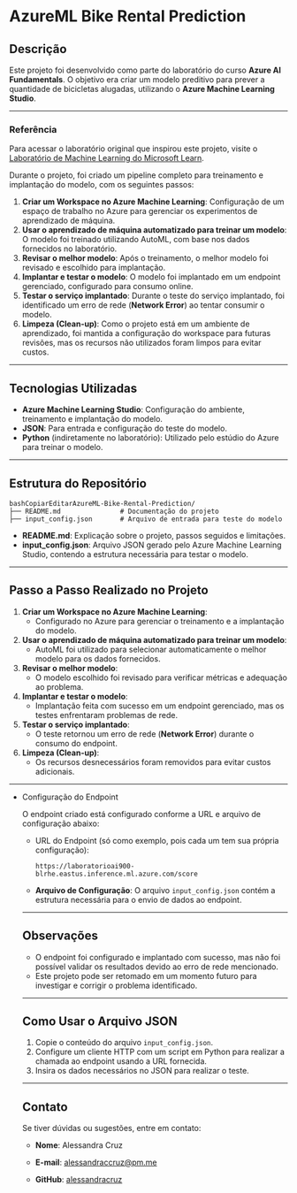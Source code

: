 # AzureML Bike Rental Prediction

## Descrição

Este projeto foi desenvolvido como parte do laboratório do curso **Azure AI Fundamentals**. O objetivo era criar um modelo preditivo para prever a quantidade de bicicletas alugadas, utilizando o **Azure Machine Learning Studio**.

------

### Referência

Para acessar o laboratório original que inspirou este projeto, visite o [Laboratório de Machine Learning do Microsoft Learn](https://microsoftlearning.github.io/mslearn-ai-fundamentals/Instructions/Labs/01-machine-learning.html).

Durante o projeto, foi criado um pipeline completo para treinamento e implantação do modelo, com os seguintes passos:

1. **Criar um Workspace no Azure Machine Learning**:
   Configuração de um espaço de trabalho no Azure para gerenciar os experimentos de aprendizado de máquina.
2. **Usar o aprendizado de máquina automatizado para treinar um modelo**:
   O modelo foi treinado utilizando AutoML, com base nos dados fornecidos no laboratório.
3. **Revisar o melhor modelo**:
   Após o treinamento, o melhor modelo foi revisado e escolhido para implantação.
4. **Implantar e testar o modelo**:
   O modelo foi implantado em um endpoint gerenciado, configurado para consumo online.
5. **Testar o serviço implantado**:
   Durante o teste do serviço implantado, foi identificado um erro de rede (**Network Error**) ao tentar consumir o modelo.
6. **Limpeza (Clean-up)**:
   Como o projeto está em um ambiente de aprendizado, foi mantida a configuração do workspace para futuras revisões, mas os recursos não utilizados foram limpos para evitar custos.

------

## Tecnologias Utilizadas

- **Azure Machine Learning Studio**: Configuração do ambiente, treinamento e implantação do modelo.
- **JSON**: Para entrada e configuração do teste do modelo.
- **Python** (indiretamente no laboratório): Utilizado pelo estúdio do Azure para treinar o modelo.

------

## Estrutura do Repositório

```
bashCopiarEditarAzureML-Bike-Rental-Prediction/
├── README.md               # Documentação do projeto
├── input_config.json       # Arquivo de entrada para teste do modelo
```

- **README.md**: Explicação sobre o projeto, passos seguidos e limitações.
- **input_config.json**: Arquivo JSON gerado pelo Azure Machine Learning Studio, contendo a estrutura necessária para testar o modelo.

------

## Passo a Passo Realizado no Projeto

1. **Criar um Workspace no Azure Machine Learning**:
   - Configurado no Azure para gerenciar o treinamento e a implantação do modelo.
2. **Usar o aprendizado de máquina automatizado para treinar um modelo**:
   - AutoML foi utilizado para selecionar automaticamente o melhor modelo para os dados fornecidos.
3. **Revisar o melhor modelo**:
   - O modelo escolhido foi revisado para verificar métricas e adequação ao problema.
4. **Implantar e testar o modelo**:
   - Implantação feita com sucesso em um endpoint gerenciado, mas os testes enfrentaram problemas de rede.
5. **Testar o serviço implantado**:
   - O teste retornou um erro de rede (**Network Error**) durante o consumo do endpoint.
6. **Limpeza (Clean-up)**:
   - Os recursos desnecessários foram removidos para evitar custos adicionais.

------

- Configuração do Endpoint

  O endpoint criado está configurado conforme a URL e arquivo de configuração abaixo:

  - URL do Endpoint (só como exemplo, pois cada um tem sua própria configuração):

    ```
    https://laboratorioai900-blrhe.eastus.inference.ml.azure.com/score
    ```

  - **Arquivo de Configuração**: O arquivo `input_config.json` contém a estrutura necessária para o envio de dados ao endpoint.

  ------

  ## Observações

  - O endpoint foi configurado e implantado com sucesso, mas não foi possível validar os resultados devido ao erro de rede mencionado.
  - Este projeto pode ser retomado em um momento futuro para investigar e corrigir o problema identificado.

  ------

  ## Como Usar o Arquivo JSON

  1. Copie o conteúdo do arquivo `input_config.json`.
  2. Configure um cliente HTTP com um script em Python para realizar a chamada ao endpoint usando a URL fornecida.
  3. Insira os dados necessários no JSON para realizar o teste.

  ------

  ## Contato

  Se tiver dúvidas ou sugestões, entre em contato:

  - **Nome**: Alessandra Cruz

  - **E-mail**: [alessandraccruz@pm.me](mailto:alessandraccruz@pm.me)

  - **GitHub**: [alessandracruz](https://github.com/alessandracruz)
